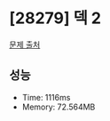 # [28279] 덱 2

[문제 출처](https://www.acmicpc.net/problem/28279)

## 성능

- Time: 1116ms
- Memory: 72.564MB